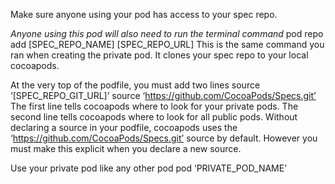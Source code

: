 Make sure anyone using your pod has access to your spec repo.

*Anyone using this pod will also need to run the terminal command*
pod repo add [SPEC_REPO_NAME] [SPEC_REPO_URL]
This is the same command you ran when creating the private pod. It clones your spec repo to your local cocoapods.

At the very top of the podfile, you must add two lines
source ‘[SPEC_REPO_GIT_URL]’
source ‘https://github.com/CocoaPods/Specs.git’
The first line tells cocoapods where to look for your private pods. The second line tells cocoapods where to look for all public pods. Without declaring a source in your podfile, cocoapods uses the ‘https://github.com/CocoaPods/Specs.git’ source by default. However you must make this explicit when you declare a new source.

Use your private pod like any other pod
pod ‘PRIVATE_POD_NAME’
